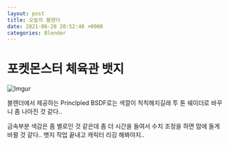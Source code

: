 ```yaml
---
layout: post
title: 오늘의 블렌더
date: 2021-06-28 20:52:48 +0900
categories: Blender
---
```


# 포켓몬스터 체육관 뱃지

![Imgur](https://i.imgur.com/eLokxiE.jpg)

블렌더에서 제공하는 Princlpled BSDF로는 색깔이 칙칙해지길래 투 톤 쉐이더로 바꾸니 좀 나아진 것 같다.. 

금속부분 색감은 좀 별로인 것 같은데 좀 더 시간을 들여서 수치 조정을 하면 맘에 들게 바뀔 것 같다.. 뱃지 작업 끝내고 캐릭터 리깅 해봐야지..